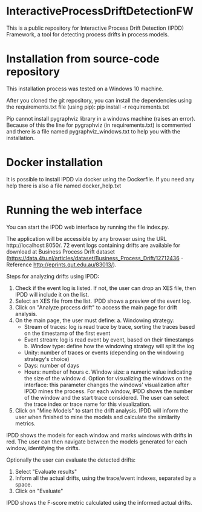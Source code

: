 # InteractiveProcessDriftDetectionFW
This is a public repository for Interactive Process Drift Detection (IPDD) Framework, a tool for detecting process drifts in process models. 

# Installation from source-code repository
This installation process was tested on a Windows 10 machine.

After you cloned the git repository, you can install the dependencies using the requirements.txt file (using pip):
pip install -r requirements.txt

Pip cannot install pygraphviz library in a windows machine (raises an error). Because of this the line for pygraphviz (in requirements.txt) is commented and there is a file named pygraphviz_windows.txt to help you with the installation.

# Docker installation
It is possible to install IPDD via docker using the Dockerfile. If you need any help there is also a file named docker_help.txt

# Running the web interface
You can start the IPDD web interface by running the file index.py.

The application will be accessible by any browser using the URL http://localhost:8050/.
72 event logs containing drifts are available for download at Business Process Drift dataset (https://data.4tu.nl/articles/dataset/Business_Process_Drift/12712436 - Reference http://eprints.qut.edu.au/83013/). 

Steps for analyzing drifts using IPDD:
1) Check if the event log is listed. If not, the user can drop an XES file, then IPDD will include it on the list.
2) Select an XES file from the list. IPDD shows a preview of the event log. 
3) Click on "Analyze process drift" to access the main page for drift analysis.
3) On the main page, the user must define:
  a. Windowing strategy: 
     - Stream of traces: log is read trace by trace, sorting the traces based on the timestamp of the first event
     - Event stream: log is read event by event, based on their timestamps
  b. Window type: define how the windowing strategy will split the log 
     - Unity: number of traces or events (depending on the windowing strategy's choice)
     - Days: number of days
     - Hours: number of hours
  c. Window size: a numeric value indicating the size of the window
  d. Option for visualizing the windows on the interface: this parameter changes the windows' visualization after IPDD mines the process. For each window, IPDD shows the number of the window and the start trace considered. The user can select the trace index or trace name for this visualization. 
4) Click on "Mine Models" to start the drift analysis. IPDD will inform the user when finished to mine the models and calculate the similarity metrics.

IPDD shows the models for each window and marks windows with drifts in red. The user can then navigate between the models generated for each window, identifying the drifts.

Optionally the user can evaluate the detected drifts:
1) Select "Evaluate results"
2) Inform all the actual drifts, using the trace/event indexes, separated by a space.
3) Click on "Evaluate"

IPDD shows the F-score metric calculated using the informed actual drifts. 
